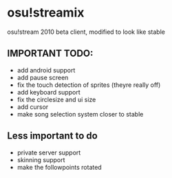 # osu!streamix
 osu!stream 2010 beta client, modified to look like stable
## IMPORTANT TODO:
- add android support
- add pause screen
- fix the touch detection of sprites (theyre really off)
- add keyboard support
- fix the circlesize and ui size
- add cursor
- make song selection system closer to stable
## Less important to do
- private server support
- skinning support
- make the followpoints rotated
